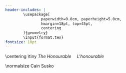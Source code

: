 ```yaml
---
header-includes: |
        \usepackage[
                paperwidth=9.0cm, paperheight=5.0cm, 
                hmargin=18pt, top=45pt,
                centering
        ]{geometry}
        \input{format.tex}
fontsize: 10pt
---
```

\centering
\tiny
_The Honourable_ $\;\;\;$ _L'honourable_

\normalsize
Cain Susko
